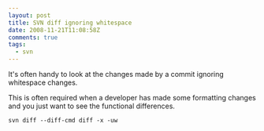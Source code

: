 ```yaml
---
layout: post
title: SVN diff ignoring whitespace
date: 2008-11-21T11:08:58Z
comments: true
tags:
  - svn
---
```


It's often handy to look at the changes made by a commit ignoring whitespace changes.

This is often required when a developer has made some formatting changes and you just want to see the functional differences.

`svn diff --diff-cmd diff -x -uw`
